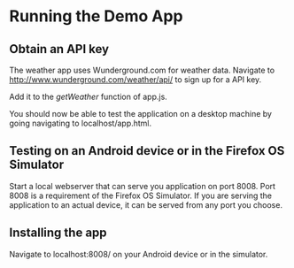 # Running the Demo App

## Obtain an API key

The weather app uses Wunderground.com for weather data. Navigate to
http://www.wunderground.com/weather/api/ to sign up for a API key.

Add it to the _getWeather_ function of app.js.

You should now be able to test the application on a desktop machine by
going navigating to localhost/app.html.

## Testing on an Android device or in the Firefox OS Simulator

Start a local webserver that can serve you application on port 8008.
Port 8008 is a requirement of the Firefox OS Simulator. If you are
serving the application to an actual device, it can be served from any
port you choose.

## Installing the app

Navigate to localhost:8008/ on your Android device or in the simulator.
